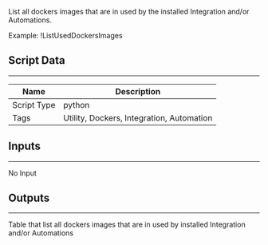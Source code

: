 List all dockers images that are in used by the installed Integration and/or Automations. 

Example: !ListUsedDockersImages

## Script Data
---

| **Name** | **Description** |
| --- | --- |
| Script Type | python |
| Tags | Utility, Dockers, Integration, Automation |


## Inputs
---

No Input

## Outputs
---
Table that list all dockers images that are in used by installed Integration and/or Automations
